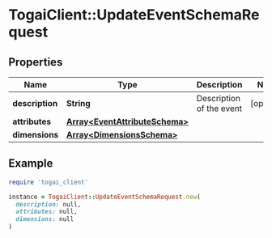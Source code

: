 # TogaiClient::UpdateEventSchemaRequest

## Properties

| Name | Type | Description | Notes |
| ---- | ---- | ----------- | ----- |
| **description** | **String** | Description of the event | [optional] |
| **attributes** | [**Array&lt;EventAttributeSchema&gt;**](EventAttributeSchema.md) |  |  |
| **dimensions** | [**Array&lt;DimensionsSchema&gt;**](DimensionsSchema.md) |  |  |

## Example

```ruby
require 'togai_client'

instance = TogaiClient::UpdateEventSchemaRequest.new(
  description: null,
  attributes: null,
  dimensions: null
)
```

